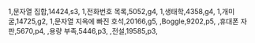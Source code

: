 1,문자열 집합,14424,s3,
1,전화번호 목록,5052,g4,
1,생태학,4358,g4,
1,개미굴,14725,g2,
1,문자열 지옥에 빠진 호석,20166,g5,
,Boggle,9202,p5,
,휴대폰 자판,5670,p4,
,용량 부족,5446,p3,
,전설,19585,p3,
